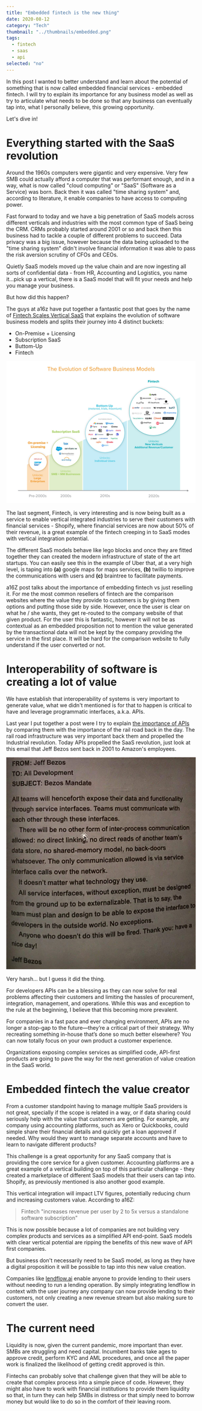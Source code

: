 ```yaml
---
title: "Embedded fintech is the new thing"
date: 2020-08-12
category: "Tech"
thumbnail: "../thumbnails/embedded.png"
tags:
  - fintech
  - saas
  - api
selected: "no"
---
```


In this post I wanted to better understand and learn about the potential of something that is now called embedded financial services - embedded fintech. I will try to explain its importance for any business model as well as try to articulate what needs to be done so that any business can eventually tap into, what I personally believe, this growing opportunity. 

Let's dive in!

# Everything started with the SaaS revolution

Around the 1960s computers were gigantic and very expensive. Very few SMB could actually afford a computer that was performant enough, and in a way, what is now called "cloud computing" or "SaaS" (Software as a Service) was born. Back then it was called "time sharing system" and, according to literature, it enable companies to have access to computing power. 

Fast forward to today and we have a big penetration of SaaS models across different verticals and industries with the most common type of SaaS being the CRM. CRMs probably started around 2001 or so and back then this business had to tackle a couple of different problems to succeed. Data privacy was a big issue, however because the data being uploaded to the "time sharing system" didn't involve financial information it was able to pass the risk aversion scrutiny of CFOs and CEOs. 

Quietly SaaS models moved up the value chain and are now ingesting all sorts of confidential data - from HR, Accounting and Logistics, you name it...pick up a vertical, there is a SaaS model that will fit your needs and help you manage your business.  

But how did this happen?

The guys at a16z have put together a fantastic post that goes by the name of [Fintech Scales Vertical SaaS](https://a16z.com/2020/08/04/fintech-scales-vertical-saas/) that explains the evolution of software business models and splits their journey into 4 distinct buckets:
- On-Premise + Licensing
- Subscription SaaS
- Buttom-Up 
- Fintech

![saas-evolution](../images/saas-evolution.jpg)

The last segment, Fintech, is very interesting and is now being built as a service to enable vertical integrated industries to serve their customers with financial services - Shopify, where financial services are now about 50% of their revenue, is a great example of the fintech creeping in to SaaS modes with vertical integration potential.

The different SaaS models behave like lego blocks and once they are fitted together they can created the modern infrastructure of state of the art startups. You can easily see this in the example of Uber that, at a very high level, is taping into **(a)** google maps for maps services, **(b)** twillio to improve the communications with users and **(c)** braintree to facilitate payments. 

a16Z post talks about the importance of embedding fintech vs just reselling it. For me the most common resellers of fintech are the comparison websites where the value they provide to customers is by giving them options and putting those side by side. However, once the user is clear on what he / she wants, they get re-routed to the company website of that given product. For the user this is fantastic, however it will not be as contextual as an embedded proposition not to mention the value generated by the transactional data will not be kept by the company providing the service in the first place. It will be hard for the comparison website to fully understand if the user converted or not.

# Interoperability of software is creating a lot of value

We have establish that interoperability of systems is very important to generate value, what we didn't mentioned is for that to happen is critical to have and leverage programmatic interfaces, a.k.a. APIs.

Last year I put together a post were I try to explain [the importance of APIs](/blog/2019-11-26-apis-are-the-new-railroad/) by comparing them with the importance of the rail road back in the day. The rail road infrastructure was very important back them and propelled the Industrial revolution. Today APIs propelled the SaaS revolution, just look at this email that Jeff Bezos sent back in 2001 to Amazon's employees. 

![Bezos-email](../images/jeff.jpg)

Very harsh... but I guess it did the thing.

For developers APIs can be a blessing as they can now solve for real problems affecting their customers and limiting the hassles of procurement, integration, management, and operations. While this was and exception to the rule at the beginning, I believe that this becoming more prevalent.

For companies in a fast pace and ever changing environment, APIs are no longer a stop-gap to the future—they’re a critical part of their strategy. Why recreating something in-house that’s done so much better elsewhere? You can now totally focus on your own product a customer experience. 

Organizations exposing complex services as simplified code, API-first products are going to pave the way for the next generation of value creation in the SaaS world.

# Embedded fintech the value creator

From a customer standpoint having to manage multiple SaaS providers is not great, specially if the scope is related in a way, or if data sharing could seriously help with the value that customers are getting. For example, any company using accounting platforms, such as Xero or Quickbooks, could simple share their financial details and quickly get a loan approved if needed. Why would they want to manage separate accounts and have to learn to navigate different products?

This challenge is a great opportunity for any SaaS company that is providing the core service for a given customer. Accounting platforms are a great example of a vertical building on top of this particular challenge - they created a marketplace of different SaaS models that their users can tap into. Shopify, as previously mentioned is also another good example. 

This vertical integration will impact LTV figures, potentially reducing churn and increasing customers value. According to a16Z: 

> Fintech "increases revenue per user by 2 to 5x versus a standalone software subscription"

This is now possible because a lot of companies are not building very complex products and services as a simplified API end-point. SaaS models with clear vertical potential are ripping the benefits of this new wave of API first companies.

But business don't necessarily need to be SaaS model, as long as they have a digital proposition it will be possible to tap into this new value creation. 

Companies like [lendflow.ai](https://lendflow.io/) enable anyone to provide lending to their users without needing to run a lending operation. By simply integrating lendflow in context with the user journey any company can now provide lending to their customers, not only creating a new revenue stream but also making sure to convert the user. 

# The current need

Liquidity is now, given the current pandemic, more important than ever. SMBs are struggling and need capital. Incumbent banks take ages to approve credit, perform KYC and AML procedures, and once all the paper work is finalized the likelihood of getting credit approved is thin.

Fintechs can probably solve that challenge given that they will be able to create that complex process into a simple piece of code. However, they might also have to work with financial institutions to provide them liquidity so that, in turn they can help SMBs in distress or that simply need to borrow money but would like to do so in the comfort of their leaving room.

